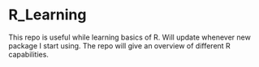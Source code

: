 # R_Learning

This repo is useful while learning basics of R.
Will update whenever new package I start using.
The repo will give an overview of different R capabilities.
